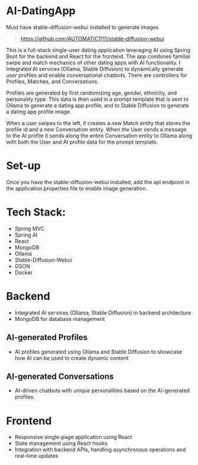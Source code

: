 # AI-DatingApp

Must have stable-diffusion-webui installed to generate images
> https://github.com/AUTOMATIC1111/stable-diffusion-webui

This is a full-stack single-user dating application leveraging AI using Spring Boot for the backend and React for the frontend. The app combines familiar swipe and match mechanics of other dating apps with AI functionality. I Integrated AI services (Ollama, Stable Diffusion) to dynamically generate user profiles and enable conversational chatbots. There are controllers for Profiles, Matches, and Conversations.  

Profiles are generated by first randomizing age, gender, ethnicity, and personality type. This data is then used in a prompt template that is sent to Ollama to generate a dating app profile, and to Stable Diffusion to generate a dating app profile image. 

When a user swipes to the left, it creates a new Match entity that stores the profile id and a new Conversation entity. When the User sends a message to the AI profile it sends along the entire Conversation entity to Ollama along with both the User and AI profile data for the prompt template. 

# Set-up
Once you have the stable-diffusion-webui installed, add the api endpoint in the application.properties file to enable image generation.

# Tech Stack:
- Spring MVC
- Spring AI
- React
- MongoDB
- Ollama
- Stable-Diffusion-Webui
- GSON
- Docker

# Backend 
- Integrated AI services (Ollama, Stable Diffusion) in backend architecture 
- MongoDB for database management

## AI-generated Profiles 
- AI profiles generated using Ollama and Stable Diffusion to showcase how AI can be used to create dynamic content 

## AI-generated Conversations 
- AI-driven chatbots with unique personalities based on the AI-generated profiles. 

# Frontend 
- Responsive single-page application using React 
- State management using React hooks 
- Integration with backend APIs, handling asynchronous operations and real-time updates 

